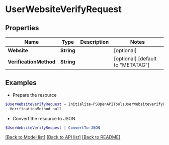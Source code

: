 # UserWebsiteVerifyRequest
## Properties

Name | Type | Description | Notes
------------ | ------------- | ------------- | -------------
**Website** | **String** |  | [optional] 
**VerificationMethod** | **String** |  | [optional] [default to "METATAG"]

## Examples

- Prepare the resource
```powershell
$UserWebsiteVerifyRequest = Initialize-PSOpenAPIToolsUserWebsiteVerifyRequest  -Website pintest-website-12345678.test/test_1 `
 -VerificationMethod null
```

- Convert the resource to JSON
```powershell
$UserWebsiteVerifyRequest | ConvertTo-JSON
```

[[Back to Model list]](../README.md#documentation-for-models) [[Back to API list]](../README.md#documentation-for-api-endpoints) [[Back to README]](../README.md)

